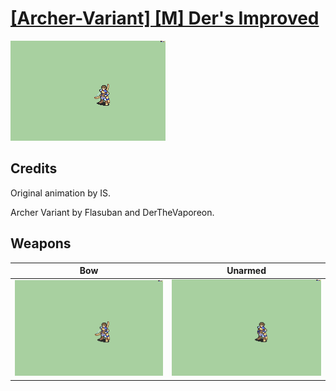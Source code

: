# [\[Archer-Variant\] \[M\] Der's Improved](./)
 

<img src="./5.%20Bow/Bow_000.png" alt="[Archer-Variant] [M] Der's Improved standing" />

## Credits

Original animation by IS.

Archer Variant by Flasuban and DerTheVaporeon.

## Weapons
 

|Bow |Unarmed |
|  :---: | :---: |
| <img alt="Bow animation" src="./5.%20Bow/Bow.gif" /> | <img alt="Unarmed animation" src="./8.%20Unarmed/Unarmed.gif" /> |
